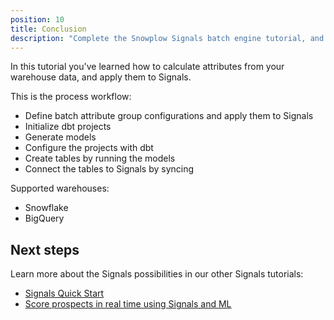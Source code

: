 ```yaml
---
position: 10
title: Conclusion
description: "Complete the Snowplow Signals batch engine tutorial, and explore next steps for warehouse-based customer intelligence."
---
```


In this tutorial you've learned how to calculate attributes from your warehouse data, and apply them to Signals.

This is the process workflow:
* Define batch attribute group configurations and apply them to Signals
* Initialize dbt projects
* Generate models
* Configure the projects with dbt
* Create tables by running the models
* Connect the tables to Signals by syncing

Supported warehouses:
* Snowflake
* BigQuery

## Next steps

Learn more about the Signals possibilities in our other Signals tutorials:
* [Signals Quick Start](/tutorials/signals-quickstart/)
* [Score prospects in real time using Signals and ML](/tutorials/signals-ml-prospect-scoring/)
